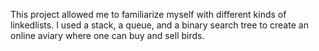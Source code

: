 This project allowed me to familiarize myself with different kinds of linkedlists.
I used a stack, a queue, and a binary search tree to create an online aviary where one can buy and sell birds.
